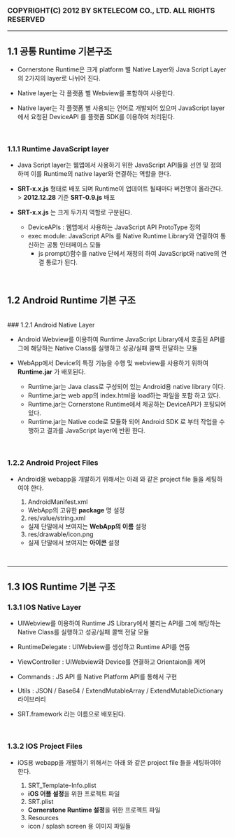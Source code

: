 ### COPYRIGHT(C) 2012 BY SKTELECOM CO., LTD. ALL RIGHTS RESERVED ###

----------

## 1.1 공통 Runtime 기본구조 

-	Cornerstone Runtime은 크게 platform 별 Native Layer와 Java Script Layer의 2가지의 layer로 나뉘어 진다. 

-	Native layer는 각 플랫폼 별 Webview를 포함하여 사용한다. 

-	Native layer는 각 플랫폼 별 사용되는 언어로 개발되어 있으며 JavaScript layer에서 요청된 DeviceAPI 를 플랫폼 SDK를 이용하여 처리된다.  

<br> 

### 1.1.1 Runtime JavaScript layer 

-	Java Script layer는 웹앱에서 사용하기 위한 JavaScript API들을 선언 및 정의 하며 이를 Runtime의 native layer와 연결하는 역할을 한다.

-	**SRT-x.x.js** 형태로 배포 되며 Runtime이 업데이트 될때마다 버전명이 올라간다. 
		> **2012.12.28** 기준 **SRT-0.9.js** 배포 

-	**SRT-x.x.js** 는 크게 두가지 역할로 구분된다. 

	-	DeviceAPIs : 웹앱에서 사용하는 JavaScript API ProtoType 정의 
	-	exec module: JavaScript APIs 를 Native Runtime Library와 연결하여 통신하는 공통 인터페이스 모듈 
		-	js prompt()함수를 native 단에서 재정의 하여 JavaScript와 native의 연결 통로가 된다. 

<br>

## 1.2 Android Runtime 기본 구조 
<br>
### 1.2.1 Android Native Layer 

-	Android Webview를 이용하여 Runtime JavaScript Library에서 호출된 API를 그에 해당하는 Native Class를 실행하고 성공/실패 콜백 전달하는 모듈

-	WebApp에서 Device의 특정 기능을 수행 및 webview를 사용하기 위하여 **Runtime.jar** 가 배포된다. 

	-	Runtime.jar는 Java class로 구성되어 있는 Android용 native library 이다. 
	- 	Runtime.jar는 web app의 index.html을 load하는 파일을 포함 하고 있다. 
	- 	Runtime.jar는 Cornerstone Runtime에서 제공하는 DeviceAPI가 포팅되어 있다. 
	- 	Runtime.jar는 Native code로 모듈화 되어 Android SDK 로 부터 작업을 수행하고 결과를 JavaScript layer에 반환 한다. 


<br>

### 1.2.2 Android Project Files 

-	Android용 webapp을 개발하기 위해서는 아래 와 같은 project file 들을 세팅하여야 한다. 

	1) AndroidManifest.xml
	-	WebApp의 고유한 **package** 명 설정 

	2) res/value/string.xml 
	-	 실제 단말에서 보여지는 **WebApp의 이름** 설정 

	3)  res/drawable/icon.png
	-	 실제 단말에서 보여지는 **아이콘** 설정 


<br>

----------

## 1.3 IOS Runtime 기본 구조 

### 1.3.1 IOS Native Layer

- UIWebview를 이용하여 Runtime JS Library에서 불리는 API를 그에 해당하는 Native Class를 실행하고 성공/실패 콜백 전달 모듈

 - RuntimeDelegate : UIWebview를 생성하고 Runtime API를 연동
 - ViewController : UIWebview와 Device를 연결하고 Orientaion을 제어
 - Commands : JS API 를 Native Platform API를 통해서 구현
 - Utils : JSON / Base64 / ExtendMutableArray / ExtendMutableDictionary 라이브러리

- SRT.framework 라는 이름으로 배포된다.

<br>

### 1.3.2 IOS Project Files

-	iOS용 webapp을 개발하기 위해서는 아래 와 같은 project file 들을 세팅하여야 한다. 

	1) SRT_Template-Info.plist
	- **iOS 어플 설정**을 위한 프로젝트 파일

	2) SRT.plist
	-	**Cornerstone Runtime 설정**을 위한 프로젝트 파일

	3) Resources
	-	icon / splash screen 용 이미지 파일들

<br>